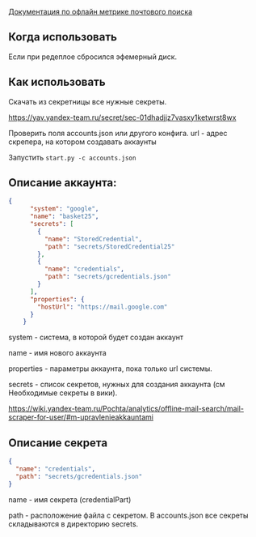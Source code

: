 [Документация по офлайн метрике почтового поиска](https://wiki.yandex-team.ru/Pochta/analytics/offline-mail-search/)

## Когда использовать

Если при редеплое сбросился эфемерный диск.

## Как использовать

Скачать из секретницы все нужные секреты.

https://yav.yandex-team.ru/secret/sec-01dhadjjz7vasxy1ketwrst8wx

Проверить поля accounts.json или другого конфига. url - адрес скрепера, 
на котором создавать аккаунты

Запустить `start.py -c accounts.json`

## Описание аккаунта:

```json
{
      "system": "google",
      "name": "basket25",
      "secrets": [
        {
          "name": "StoredCredential",
          "path": "secrets/StoredCredential25"
        },
        {
          "name": "credentials",
          "path": "secrets/gcredentials.json"
        }
      ],
      "properties": {
        "hostUrl": "https://mail.google.com"
      }
    }
```

system - система, в которой будет создан аккаунт

name - имя нового аккаунта

properties - параметры аккаунта, пока только url системы. 

secrets - список секретов, нужных для создания аккаунта 
(см Необходимые секреты в вики).

https://wiki.yandex-team.ru/Pochta/analytics/offline-mail-search/mail-scraper-for-user/#m-upravlenieakkauntami

## Описание секрета
```json
{
  "name": "credentials",
  "path": "secrets/gcredentials.json"
}
```
name -  имя секрета (credentialPart)

path - расположение файла с секретом. В accounts.json все секреты 
складываются в директорию secrets.